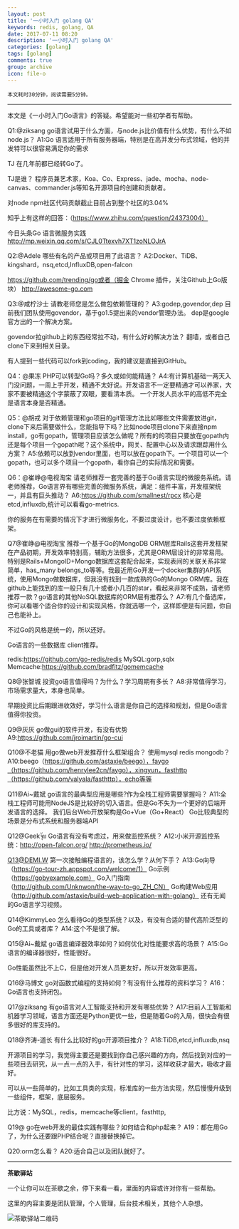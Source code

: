 ```yaml
---
layout: post
title: '一小时入门 golang QA'
keywords: redis, golang, QA
date: 2017-07-11 08:20
description: '一小时入门 golang QA'
categories: [golang]
tags: [golang]
comments: true
group: archive
icon: file-o
---
```


	本文耗时30分钟，阅读需要5分钟。

----

本文是《一小时入门Go语言》的答疑。希望能对一些初学者有帮助。

Q1:@ziksang go语言试用于什么方面，与node.js比价值有什么优势，有什么不如node.js？
A1:Go 语言适用于所有服务器端，特别是在高并发分布式领域，他的并发特可以很容易满足你的需求

TJ 在几年前都已经转Go了。

TJ是谁？
程序员兼艺术家，Koa、Co、Express、jade、mocha、node-canvas、commander.js等知名开源项目的创建和贡献者。

对node npm社区代码贡献截止目前占到整个社区的3.04%

知乎上有这样的回答：（https://www.zhihu.com/question/24373004）

今日头条Go 语言微服务实践 http://mp.weixin.qq.com/s/CJL0Ttexvh7XT1zoNLOJrA

Q2:@Adele 哪些有名的产品或项目用了此语言？
A2:Docker、TiDB、kingshard，nsq,etcd,InfluxDB,open-falcon

https://github.com/trending/go或者（掘金 Chrome 插件，关注Github上Go版块）
http://awesome-go.com

Q3:@咸柠沙士 请教老师您是怎么做包依赖管理的？
A3:godep,govendor,dep
目前我们团队使用govendor，基于go1.5提出来的vendor管理办法。
dep是google官方出的一个解决方案。

govendor拉github上的东西经常拉不动，有什么好的解决方法？
翻墙，或者自己clone下来到相关目录。

有人提到一些代码可以fork到coding，我的建议是直接到GitHub。

Q4：@果冻 PHP可以转型Go吗？多久或如何能精通？
A4:有计算机基础一两天入门没问题，一周上手开发，精通不太好说。开发语言不一定要精通才可以养家，大家不要被精通这个字蒙蔽了双眼，要看清本质。
一个开发人员水平的高低不完全是语言本身是否精通。

Q5：@胡戎 对于依赖管理和go项目的git管理方法比如哪些文件需要放进git，clone下来后需要做什么，您能指导下吗？比如node项目clone下来直接npm install，go有gopath，管理项目应该怎么做呢？所有的的项目只要放在gopath内还是每个项目一个gopath呢？这个系统中，网关、配置中心以及请求跟踪用什么方案？
A5:依赖可以放到vendor里面，也可以放在gopath下。一个项目可以一个gopath，也可以多个项目一个gopath，看你自己的实际情况和需要。

Q6：@崔峥@电视淘宝 请老师推荐一套完善的基于Go语言实现的微服务系统。请老师推荐，Go语言界有哪些完善的微服务系统，满足：组件丰富，开发框架统一，并且有巨头推动？
A6:https://github.com/smallnest/rpcx
核心是etcd,influxdb,统计可以看看go-metrics.

你的服务在有需要的情况下才进行微服务化，不要过度设计，也不要过度依赖框架。

Q7@崔峥@电视淘宝 推荐一个基于Go的MongoDB ORM层库Rails这套开发框架在产品初期，开发效率特别高，辅助方法很多，尤其是ORM层设计的非常易用。特别是Rails+MongoID+Mongo数据库这套配合起来，实现表间的关联关系非常简单，has_many belongs_to等等。我最近用Go开发一个docker集群的API系统，使用Mongo做数据库，但我没有找到一款成熟的Go的Mongo ORM库。我在github上能找到的库一般只有几十或者小几百的star，看起来非常不成熟，请老师推荐一款？go语言的其他NoSQL数据库的ORM层有推荐么？
A7:有几个备选库，你可以看哪个适合你的设计和实现风格，你就选哪一个，这样即便是有问题，你自己也能补上。

不过Go的风格是统一的，所以还好。

Go语言的一些数据库 client推荐。

redis:https://github.com/go-redis/redis
MySQL:gorp,sqlx
Memcache:https://github.com/bradfitz/gomemcache


Q8@张智城 投资go语言值得吗？为什么？学习周期有多长？
A8:非常值得学习，市场需求量大，本身也简单。

早期投资比后期跟进收效好，学习什么语言是你自己的选择和规划，但是Go语言值得你投资。

Q9@灰灰 go做gui的软件开发，有没有优势
A9:https://github.com/jroimartin/go-cui


Q10@不老猫 用go做web开发推荐什么框架组合？ 使用mysql redis mongodb？
A10:beego（https://github.com/astaxie/beego），faygo（https://github.com/henrylee2cn/faygo），xingyun，fasthttp（https://github.com/valyala/fasthttp），echo等等

Q11@Ai~戴斌 go语言的最典型应用是哪些?作为全栈工程师需要掌握吗？
A11:全栈工程师可能用NodeJS是比较好的切入语言。但是Go不失为一个更好的后端开发语言的选择。
我们后台Web开放架构是Go+Vue（Go+React）
Go比较典型的场景是分布式系统和服务器端API

Q12@Geekจุ๊บ Go语言有没有考虑过，用来做监控系统？
A12:小米开源监控系统：http://open-falcon.org/
http://prometheus.io/

Q13@DEMI.W 第一次接触编程语言的，该怎么学？从何下手？
A13:Go向导（https://go-tour-zh.appspot.com/welcome/1）
Go示例（https://gobyexample.com）
Go入门指南（http://github.com/Unknwon/the-way-to-go_ZH_CN）
Go构建Web应用（http://github.com/astaxie/build-web-application-with-golang）
还有无闻的Go语言学习视频。

Q14@KimmyLeo 怎么看待Go的类型系统？以及，有没有合适的替代高阶泛型的Go的工具或者库？
A14:这个不是很了解。

Q15@Ai~戴斌 go语言编译器效率如何？如何优化对性能要求高的场景？
A15:Go语言的编译器很好，性能很好。

Go性能虽然比不上C，但是他对开发人员更友好，所以开发效率更高。

Q16@马博文 go对函数式编程的支持如何？有没有什么推荐的资料学习？
A16：Go语言也支持闭包。

Q17@ziksang 有go语言对人工智能支持和开发有哪些优势？
A17:目前人工智能和机器学习领域，语言方面还是Python更优一些，但是随着Go的入局，很快会有很多很好的库支持的。

Q18@齐涛-道长 有什么比较好的go开源项目推介？
A18:TiDB,etcd,influxdb,nsq

开源项目的学习，我觉得主要还是要找到你自己感兴趣的方向，然后找到对应的一些项目去研究，从一点一点的入手，有针对性的学习，这样收获才最大，吸收才最好。

可以从一些简单的，比如工具类的实现，标准库的一些方法实现，然后慢慢升级到一些组件，框架，底层服务。

比方说：MySQL，redis，memcache等client，fasthttp,

Q19@ go在web开发的最佳实践有哪些？如何结合和php起来？
A19：都在用Go了，为什么还要跟PHP结合呢？直接替换掉它。

Q20:orm怎么看？
A20:适合自己以及团队就好了。

----

**茶歇驿站**

一个让你可以在茶歇之余，停下来看一看，里面的内容或许对你有一些帮助。

这里的内容主要是团队管理，个人管理，后台技术相关，其他个人杂想。

![茶歇驿站二维码](http://oqos7hrvp.bkt.clouddn.com/blog/tech_tea.jpg)
